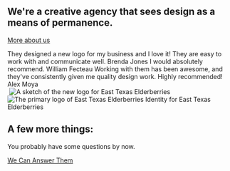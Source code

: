 ## We're a creative agency that sees design as a means of permanence.
[More about us](/about)

<section class="center grid ji-space-around ai-start jc-center gap-4 col-3" style="margin-bottom: 0">
  <Import from="/_/-/Services.html"></Import>
</section>

<section class="primary bleed center grid ai-center jc-center ac-center col-3 gap-1">
  <Import from="/_/~/Review.html">
    <review>They designed a new logo for my business and I love it! They are easy to work with and communicate well.</review>
    <client>Brenda Jones</client>
  </Import>
  <Import from="/_/~/Review.html">
    <review>I would absolutely recommend.</review>
    <client>William Fecteau</client>
  </Import>
  <Import from="/_/~/Review.html">
    <review>Working with them has been awesome, and they've consistently given me quality design work. Highly recommended!</review>
    <client>Alex Moya</client>
  </Import>
</section>

<section class="center bleed grid col-2 gap-4 ai-center">
  <Import from="/_/~/Blurb.html">
    <image from="/_/icons/telescope.svg"></image>
    <text from="/_/copy/Vision.md"></text>
  </Import>
  <Import from="/_/~/BeforeAfter.html">
    <before>
      <img src="/_assets/images/ete/sketch.jpg" alt="A sketch of the new logo for East Texas Elderberries">
    </before>
    <after>
      <img src="/_assets/images/ete/white-on-blue.png" alt="The primary logo of East Texas Elderberries">
    </after>
    <text>Identity for East Texas Elderberries</text>
  </Import>
</section>

## A few more things:
<Import from="/_/copy/MO.md"></Import>

<section class="center">
  <p>You probably have some questions by now.</p>
  <a class="button" href="/contact">We Can Answer Them</a>
</section>
